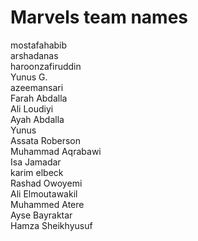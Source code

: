 # Marvels team names

mostafahabib  
arshadanas  
haroonzafiruddin  
Yunus G.  
azeemansari   
Farah Abdalla  
Ali Loudiyi  
Ayah Abdalla  
Yunus  
Assata Roberson  
Muhammad Aqrabawi  
Isa Jamadar  
karim elbeck  
Rashad Owoyemi  
Ali Elmoutawakil  
Muhammed Atere  
Ayse Bayraktar  
Hamza Sheikhyusuf    